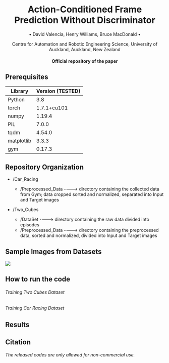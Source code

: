 
<h1 align="center">
  <br>
Action-Conditioned Frame Prediction Without Discriminator
  <br>
 </h1>
 
   <p align="center">
    • David Valencia, Henry Williams, Bruce MacDonald •
   </p>
   
   <p align="center">
    Centre for Automation and Robotic Engineering Science, University of Auckland,
    Auckland, New Zealand
   </p>
<h4 align="center">Official repository of the paper</h4>

## Prerequisites

|Library         | Version (TESTED) |
|----------------------|----|
| Python | 3.8|
| torch | 1.7.1+cu101|
| numpy | 1.19.4|
| PIL |  7.0.0 |
| tqdm|  4.54.0|
| matplotlib|  3.3.3|
| gym| 0.17.3|


## Repository Organization

* /Car_Racing
  - /Preprocessed_Data ----> directory containing the collected data from Gym; data cropped sorted and normalized, separated into Input and Target images

* /Two_Cubes
  - /DataSet           ----> directory containing the raw data divided into episodes
  - /Preprocessed_Data ----> directory containing the preprocessed data, sorted and normalized, divided into Input and Target images

## Sample Images from Datasets
![](https://github.com/dvalenciar/Action-Conditioned-Frame-Prediction-Without-Discriminator/blob/main/Read_Img_Files/Example_of_Data.png)



## How to run the code
###### Training Two Cubes Dataset
###### Training Car Racing Dataset


## Results

## Citation


######  The released codes are only allowed for non-commercial use.
